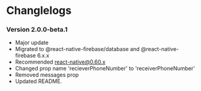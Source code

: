 # Changlelogs

### Version 2.0.0-beta.1
- Major update
- Migrated to @react-native-firebase/database and @react-native-firebase 6.x.x
- Recommended react-native@0.60.x
- Changed prop name 'recieverPhoneNumber' to 'receiverPhoneNumber'
- Removed messages prop
- Updated README.